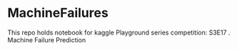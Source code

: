 # MachineFailures
This repo holds notebook for kaggle Playground series competition: S3E17 . Machine Failure Prediction
